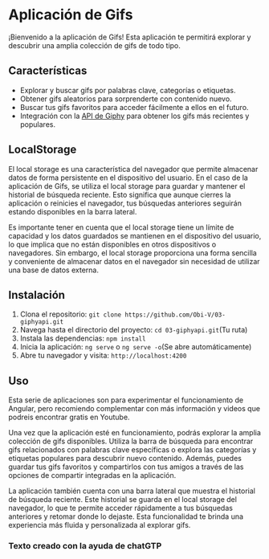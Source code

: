 # Aplicación de Gifs

¡Bienvenido a la aplicación de Gifs! Esta aplicación te permitirá explorar y descubrir una amplia colección de gifs de todo tipo.

## Características

- Explorar y buscar gifs por palabras clave, categorías o etiquetas.
- Obtener gifs aleatorios para sorprenderte con contenido nuevo.
- Buscar tus gifs favoritos para acceder fácilmente a ellos en el futuro.
- Integración con la [API de Giphy](https://api.giphy.com) para obtener los gifs más recientes y populares.

## LocalStorage

El local storage es una característica del navegador que permite almacenar datos de forma persistente en el dispositivo del usuario. En el caso de la aplicación de Gifs, se utiliza el local storage para guardar y mantener el historial de búsqueda reciente. Esto significa que aunque cierres la aplicación o reinicies el navegador, tus búsquedas anteriores seguirán estando disponibles en la barra lateral.

Es importante tener en cuenta que el local storage tiene un límite de capacidad y los datos guardados se mantienen en el dispositivo del usuario, lo que implica que no están disponibles en otros dispositivos o navegadores. Sin embargo, el local storage proporciona una forma sencilla y conveniente de almacenar datos en el navegador sin necesidad de utilizar una base de datos externa.

## Instalación

1. Clona el repositorio: `git clone https://github.com/Obi-V/03-giphyapi.git`
2. Navega hasta el directorio del proyecto: `cd 03-giphyapi.git`(Tu ruta)
3. Instala las dependencias: `npm install`
4. Inicia la aplicación: `ng serve` o `ng serve -o`(Se abre automáticamente)
5. Abre tu navegador y visita: `http://localhost:4200`

## Uso

Esta serie de aplicaciones son para experimentar el funcionamiento de Angular, pero recomiendo complementar con más información y videos que podreis encontrar gratis en Youtube.

Una vez que la aplicación esté en funcionamiento, podrás explorar la amplia colección de gifs disponibles. Utiliza la barra de búsqueda para encontrar gifs relacionados con palabras clave específicas o explora las categorías y etiquetas populares para descubrir nuevo contenido. Además, puedes guardar tus gifs favoritos y compartirlos con tus amigos a través de las opciones de compartir integradas en la aplicación.

La aplicación también cuenta con una barra lateral que muestra el historial de búsqueda reciente. Este historial se guarda en el local storage del navegador, lo que te permite acceder rápidamente a tus búsquedas anteriores y retomar donde lo dejaste. Esta funcionalidad te brinda una experiencia más fluida y personalizada al explorar gifs.


### Texto creado con la ayuda de chatGTP
